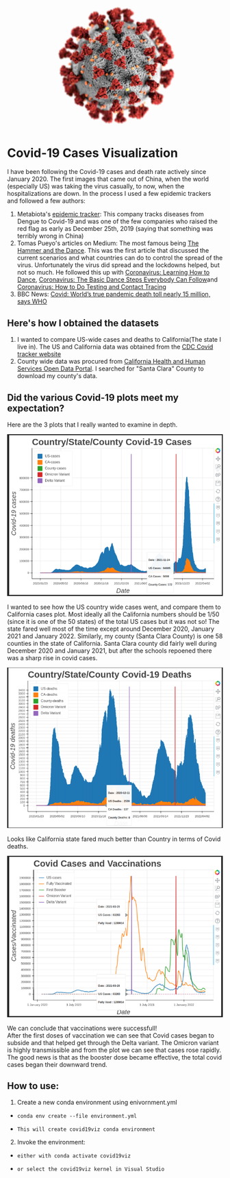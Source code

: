 ![COVID 19](./images/CDC_Covid19.jpg)

# Covid-19 Cases Visualization


I have been following the Covid-19 cases and death rate actively since January 2020. The first images that came out of China, when the world (especially US) was taking the virus casually, to now, when the hospitalizations are down. 
In the process I used a few epidemic trackers and followed a few authors:
1. Metabiota's [epidemic tracker](https://www.epidemictracker.com/): This company tracks diseases from Dengue to Covid-19 and was one of the few companies who raised the red flag as early as December 25th, 2019 (saying that something was terribly wrong in China)
2. Tomas Pueyo's articles on Medium: The most famous being [The Hammer and the Dance](https://tomaspueyo.medium.com/coronavirus-the-hammer-and-the-dance-be9337092b56). This was the first article that discussed the current scenarios and what countries can do to control the spread of the virus. Unfortunately the virus did spread and the lockdowns helped, but not so much. He followed this up with [Coronavirus: Learning How to Dance](https://tomaspueyo.medium.com/coronavirus-learning-how-to-dance-b8420170203e), [Coronavirus: The Basic Dance Steps Everybody Can Follow](https://tomaspueyo.medium.com/coronavirus-the-basic-dance-steps-everybody-can-follow-b3d216daa343)and [Coronavirus: How to Do Testing and Contact Tracing](https://tomaspueyo.medium.com/coronavirus-how-to-do-testing-and-contact-tracing-bde85b64072e)
3. BBC News: [Covid: World’s true pandemic death toll nearly 15 million, says WHO](https://www.bbc.com/news/health-61327778?utm_source=Nature+Briefing&utm_campaign=3b02233ccc-briefing-dy-20220505&utm_medium=email&utm_term=0_c9dfd39373-3b02233ccc-46571502)


## Here's how I obtained the datasets
1. I wanted to compare US-wide cases and deaths to California(The state I live in). The US and California data was obtained from the [CDC Covid tracker website](https://covid.cdc.gov/covid-data-tracker/#trends_dailycases_currenthospitaladmissions)
2. County wide data was procured from [California Health and Human Services Open Data Portal](https://data.chhs.ca.gov/dataset/covid-19-time-series-metrics-by-county-and-state/resource/046cdd2b-31e5-4d34-9ed3-b48cdbc4be7a). I searched for "Santa Clara" County to download my county's data.

## Did the various Covid-19 plots meet my expectation?
Here are the 3 plots that I really wanted to examine in depth. 

![Covid-19 cases plot](./images/Covid_Cases_plot.png)
    
I wanted to see how the US country wide cases went, and compare them to California cases plot. Most ideally all the California numbers should be 1/50 (since it is one of the 50 states) of the total US cases but it was not so! The state fared well most of the time except around December 2020, January 2021 and January 2022.
Similarly, my county (Santa Clara County) is one 58 counties in the state of California. Santa Clara county did fairly well during December 2020 and January 2021, but after the schools repoened there was a sharp rise in covid cases.


![Covid-19 Deaths plot](./images/Covid_Deaths_plot.png)
    
Looks like California state fared much better than Country in terms of Covid deaths.


![Covid-19 Vaccination plot](./images/Covid_Cases_Vaccination.png)

We can conclude that vaccinations were successfull!    
After the first doses of vaccination we can see that Covid cases began to subside and that helped get through the Delta variant.
The Omicron variant is highly transmissible and from the plot we can see that cases rose rapidly.
The good news is that as the booster dose became effective, the total covid cases began their downward trend.

## How to use:
1. Create a new conda environment using enivornment.yml
*     conda env create --file environment.yml
*     This will create covid19viz conda environment
2. Invoke the environment:
*     either with conda activate covid19viz
*     or select the covid19viz kernel in Visual Studio
